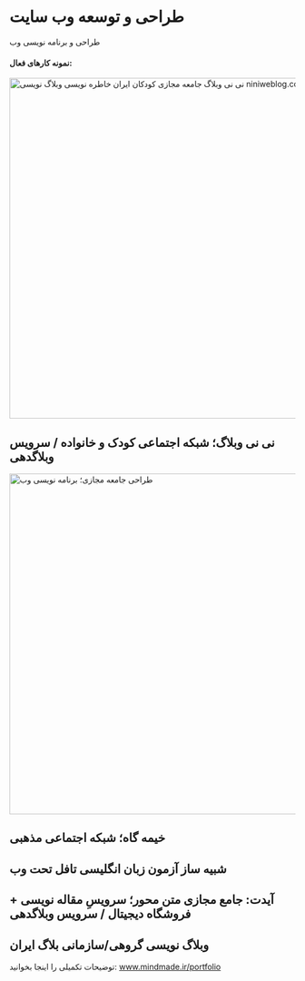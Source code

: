 # طراحی و توسعه وب سایت

<p>
طراحی و برنامه نویسی وب
</p>

<h4>
نمونه کارهای فعال:
</h4>

  <img src="https://mindmade.ir/thm/up/niniweblog-screen-1400.jpg?1" alt="نی نی وبلاگ جامعه مجازی کودکان ایران خاطره نویسی وبلاگ نویسی niniweblog.com" style="width:600px;">

<h2>
    نی نی وبلاگ؛ شبکه اجتماعی کودک و خانواده
    / سرویس وبلاگدهی
</h2>

<img src="https://mindmade.ir/thm/up/kheimegah-screen-1400.jpg?1400" alt="طراحی جامعه مجازی؛ برنامه نویسی وب" style="width:600px;">

<h2>
  خیمه گاه؛ شبکه اجتماعی مذهبی
</h2>

<h2>
  شبیه ساز آزمون زبان انگلیسی تافل تحت وب
</h2>

<h2>
  آیدت: جامع مجازی متن محور؛ سرویسِ مقاله نویسی + فروشگاه دیجیتال
    / سرویس وبلاگدهی
</h2>

<h2>
  وبلاگ نویسی گروهی/سازمانی بلاگ ایران
</h2>

توضیحات تکمیلی را اینجا بخوانید:
www.mindmade.ir/portfolio
